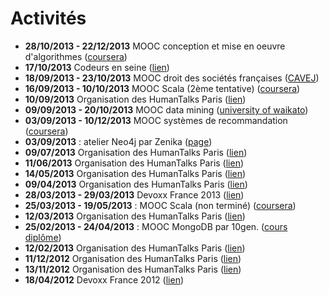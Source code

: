 # Activités

- **28/10/2013 - 22/12/2013** MOOC conception et mise en oeuvre d'algorithmes ([coursera](https://www.coursera.org/course/algoprog))
- **17/10/2013** Codeurs en seine ([lien](http://www.codeursenseine.com/))
- **18/09/2013 - 23/10/2013** MOOC droit des sociétés françaises ([CAVEJ](http://www.e-cavej.org/5/73/le-cavej-mooc-sorbonne-droit.html))
- **16/09/2013 - 10/10/2013** MOOC Scala (2ème tentative) ([coursera](https://www.coursera.org/course/progfun))
- **10/09/2013** Organisation des HumanTalks Paris ([lien](http://www.meetup.com/HumanTalks-Paris/events/137484932/))
- **09/09/2013 - 20/10/2013** MOOC data mining ([university of waikato](https://weka.waikato.ac.nz/dataminingwithweka/))
- **03/09/2013 - 10/12/2013** MOOC systèmes de recommandation ([coursera](https://www.coursera.org/course/recsys))
- **03/09/2013** : atelier Neo4j par Zenika ([page](http://info.neotechnology.com/0903-paris-register.html))
- **09/07/2013** Organisation des HumanTalks Paris ([lien](http://www.meetup.com/HumanTalks-Paris/events/126207802/))
- **11/06/2013** Organisation des HumanTalks Paris ([lien](http://humantalks.com/cities/paris/events/44))
- **14/05/2013** Organisation des HumanTalks Paris ([lien](http://humantalks.com/cities/paris/events/36))
- **09/04/2013** Organisation des HumanTalks Paris ([lien](http://humantalks.com/cities/paris/events/29))
- **28/03/2013 - 29/03/2013** Devoxx France 2013 ([lien](http://www.devoxx.com/display/FR13/Home))
- **25/03/2013 - 19/05/2013** : MOOC Scala (non terminé) ([coursera](https://www.coursera.org/course/progfun))
- **12/03/2013** Organisation des HumanTalks Paris ([lien](http://humantalks.com/cities/paris/events/26))
- **25/02/2013 - 24/04/2013** : MOOC MongoDB par 10gen. ([cours](https://education.10gen.com/courses/10gen/M101J/2013_Spring/about) [diplôme](https://s3.amazonaws.com/edu-cert.10gen.com/downloads/2b0645c934c44e848ade44490ae1c6bc/Certificate.pdf))
- **12/02/2013** Organisation des HumanTalks Paris ([lien](http://humantalks.com/cities/paris/events/18))
- **11/12/2012** Organisation des HumanTalks Paris ([lien](http://humantalks.com/cities/paris/events/9))
- **13/11/2012** Organisation des HumanTalks Paris ([lien](http://humantalks.com/cities/paris/events/7))
- **18/04/2012** Devoxx France 2012 ([lien](http://www.devoxx.com/display/FR12/Accueil))
